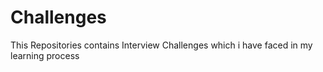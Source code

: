 # Challenges
This Repositories contains Interview Challenges which i have faced in my learning process
